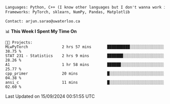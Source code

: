 ```txt
Languages: Python, C++ (I know other languages but I don't wanna work in em)
Frameworks: PyTorch, sklearn, NumPy, Pandas, Matplotlib

Contact: arjun.sarao@uwaterloo.ca
```

<!--START_SECTION:waka-->
📊 **This Week I Spent My Time On** 

```text
🐱‍💻 Projects: 
MLwPyTorch               2 hrs 57 mins       ██████████░░░░░░░░░░░░░░░   38.75 % 
STAT 231 - Statistics    2 hrs 9 mins        ███████░░░░░░░░░░░░░░░░░░   28.26 % 
A1                       1 hr 58 mins        ██████░░░░░░░░░░░░░░░░░░░   25.77 % 
cpp_primer               20 mins             █░░░░░░░░░░░░░░░░░░░░░░░░   04.38 % 
ansi_c                   11 mins             █░░░░░░░░░░░░░░░░░░░░░░░░   02.60 % 
```


 Last Updated on 15/09/2024 00:51:55 UTC
<!--END_SECTION:waka-->
